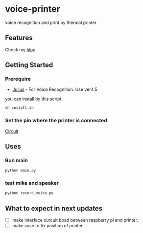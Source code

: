 # voice-printer
voice recognition and print by thermal printer

## Features
Check my [blog](https://idis.dev/blog/voice-printer/)

## Getting Started

### Prerequire

* [Julius](https://julius.osdn.jp/en_index.php) - For Voice Recognition. Use ver4.5

you can install by this script 
```bash
sh install.sh
```

### Set the pin where the printer is connected
[Circuit](https://easyeda.com/minmax/voice-printer)


## Uses

### Run main
```bash
python main.py
```

### test mike and speaker
```bash
python record_voice.py
```

## What to expect in next updates

- [ ] make interface curcuit boad between raspberry pi and printer.
- [ ] make case to fix position of printer
